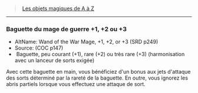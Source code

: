 ﻿---
!MagicItem
Type: Baguette
Rarity: peu courantrare
Attunement: harmonisation avec un lanceur de sorts exigée
Id: magicitems_az_hd.md#baguette-du-mage-de-guerre-1-2-ou-3
ParentLink: magicitems_az_hd.md#les-objets-magiques-de-a-à-z
Name: Baguette du mage de guerre +1, +2 ou +3
ParentName: Les objets magiques de A à Z
NameLevel: 3
AltName: Wand of the War Mage, +1, +2, or +3 (SRD p249)
Source: (COC p147)
---
> [Les objets magiques de A à Z](hd_magicitems_az_les_objets_magiques_de_a_a_z.md)

---

### Baguette du mage de guerre +1, +2 ou +3

- AltName: Wand of the War Mage, +1, +2, or +3 (SRD p249)
- Source: (COC p147)
-  Baguette, peu courant (+1), rare (+2) ou très rare (+3) (harmonisation avec un lanceur de sorts exigée)

Avec cette baguette en main, vous bénéficiez d'un bonus aux jets d'attaque des sorts déterminé par la rareté de la baguette. En outre, vous ignorez les abris partiels lorsque vous effectuez une attaque de sort.

